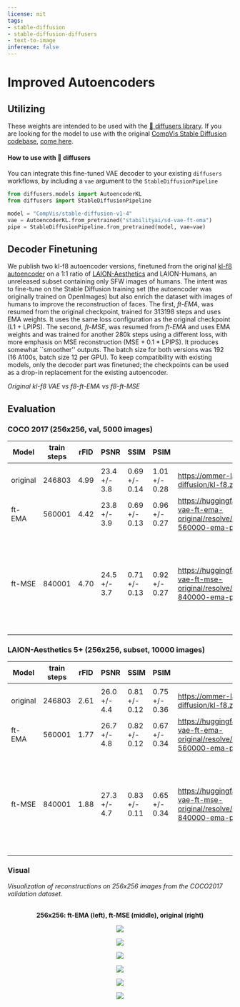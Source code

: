 ```yaml
---
license: mit
tags:
- stable-diffusion
- stable-diffusion-diffusers
- text-to-image
inference: false
---
```

# Improved Autoencoders

## Utilizing
These weights are intended to be used with the [🧨 diffusers library](https://github.com/huggingface/diffusers). If you are looking for the model to use with the original [CompVis Stable Diffusion codebase](https://github.com/CompVis/stable-diffusion), [come here](https://huggingface.co/stabilityai/sd-vae-ft-ema-original). 

#### How to use with 🧨 diffusers
You can integrate this fine-tuned VAE decoder to your existing `diffusers` workflows, by including a `vae` argument to the `StableDiffusionPipeline`
```py
from diffusers.models import AutoencoderKL
from diffusers import StableDiffusionPipeline

model = "CompVis/stable-diffusion-v1-4"
vae = AutoencoderKL.from_pretrained("stabilityai/sd-vae-ft-ema")
pipe = StableDiffusionPipeline.from_pretrained(model, vae=vae)
```

## Decoder Finetuning
We publish two kl-f8 autoencoder versions, finetuned from the original [kl-f8 autoencoder](https://github.com/CompVis/latent-diffusion#pretrained-autoencoding-models) on a 1:1 ratio of [LAION-Aesthetics](https://laion.ai/blog/laion-aesthetics/) and LAION-Humans, an unreleased subset containing only SFW images of humans. The intent was to fine-tune on the Stable Diffusion training set (the autoencoder was originally trained on OpenImages) but also enrich the dataset with images of humans to improve the reconstruction of faces.
The first, _ft-EMA_, was resumed from the original checkpoint, trained for 313198 steps and uses EMA weights. It uses the same loss configuration as the original checkpoint (L1 + LPIPS).
The second, _ft-MSE_, was resumed from _ft-EMA_ and uses EMA weights and was trained for another 280k steps using a different loss, with more emphasis 
on MSE reconstruction (MSE + 0.1 * LPIPS). It produces somewhat ``smoother'' outputs. The batch size for both versions was 192 (16 A100s, batch size 12 per GPU).
To keep compatibility with existing models, only the decoder part was finetuned; the checkpoints can be used as a drop-in replacement for the existing autoencoder.

_Original kl-f8 VAE vs f8-ft-EMA vs f8-ft-MSE_

## Evaluation 
### COCO 2017 (256x256, val, 5000 images)
| Model    | train steps | rFID | PSNR         | SSIM          | PSIM          | Link                                                                              | Comments                                                                                        
|----------|---------|------|--------------|---------------|---------------|-----------------------------------------------------------------------------------|-------------------------------------------------------------------------------------------------|
|          |         |      |              |               |               |                                                                                   |                                                                                                 |
| original | 246803        | 4.99 | 23.4 +/- 3.8 | 0.69 +/- 0.14 | 1.01 +/- 0.28 | https://ommer-lab.com/files/latent-diffusion/kl-f8.zip                            | as used in SD                                                                                   |
| ft-EMA   | 560001        | 4.42 | 23.8 +/- 3.9 | 0.69 +/- 0.13 | 0.96 +/- 0.27 | https://huggingface.co/stabilityai/sd-vae-ft-ema-original/resolve/main/vae-ft-ema-560000-ema-pruned.ckpt | slightly better overall, with EMA                                                               |
| ft-MSE   | 840001        | 4.70 | 24.5 +/- 3.7 | 0.71 +/- 0.13 | 0.92 +/- 0.27 | https://huggingface.co/stabilityai/sd-vae-ft-mse-original/resolve/main/vae-ft-mse-840000-ema-pruned.ckpt | resumed with EMA from ft-EMA, emphasis on MSE (rec. loss = MSE + 0.1 * LPIPS), smoother outputs |


### LAION-Aesthetics 5+ (256x256, subset, 10000 images)
| Model    | train steps | rFID | PSNR         | SSIM          | PSIM          | Link                                                                              | Comments                                                                                        
|----------|-----------|------|--------------|---------------|---------------|-----------------------------------------------------------------------------------|-------------------------------------------------------------------------------------------------|
|          |           |      |              |               |               |                                                                                   |                                                                                                 |
| original | 246803         | 2.61 | 26.0 +/- 4.4 | 0.81 +/- 0.12 | 0.75 +/- 0.36 | https://ommer-lab.com/files/latent-diffusion/kl-f8.zip                            | as used in SD                                                                                   |
| ft-EMA   | 560001          | 1.77 | 26.7 +/- 4.8 | 0.82 +/- 0.12 | 0.67 +/- 0.34 | https://huggingface.co/stabilityai/sd-vae-ft-ema-original/resolve/main/vae-ft-ema-560000-ema-pruned.ckpt | slightly better overall, with EMA                                                               |
| ft-MSE   | 840001          | 1.88 | 27.3 +/- 4.7 | 0.83 +/- 0.11 | 0.65 +/- 0.34 | https://huggingface.co/stabilityai/sd-vae-ft-mse-original/resolve/main/vae-ft-mse-840000-ema-pruned.ckpt | resumed with EMA from ft-EMA, emphasis on MSE (rec. loss = MSE + 0.1 * LPIPS), smoother outputs |


### Visual
_Visualization of reconstructions on  256x256 images from the COCO2017 validation dataset._ 

<p align="center">
  <br>
  <b>
256x256: ft-EMA (left), ft-MSE (middle), original (right)</b>
</p>

<p align="center">
<img src=https://huggingface.co/stabilityai/stable-diffusion-decoder-finetune/resolve/main/eval/ae-decoder-tuning-reconstructions/merged/00025_merged.png />
</p>

<p align="center">
<img src=https://huggingface.co/stabilityai/stable-diffusion-decoder-finetune/resolve/main/eval/ae-decoder-tuning-reconstructions/merged/00011_merged.png />
</p>

<p align="center">
<img src=https://huggingface.co/stabilityai/stable-diffusion-decoder-finetune/resolve/main/eval/ae-decoder-tuning-reconstructions/merged/00037_merged.png />
</p>

<p align="center">
<img src=https://huggingface.co/stabilityai/stable-diffusion-decoder-finetune/resolve/main/eval/ae-decoder-tuning-reconstructions/merged/00043_merged.png />
</p>

<p align="center">
<img src=https://huggingface.co/stabilityai/stable-diffusion-decoder-finetune/resolve/main/eval/ae-decoder-tuning-reconstructions/merged/00053_merged.png />
</p>

<p align="center">
<img src=https://huggingface.co/stabilityai/stable-diffusion-decoder-finetune/resolve/main/eval/ae-decoder-tuning-reconstructions/merged/00029_merged.png />
</p>

